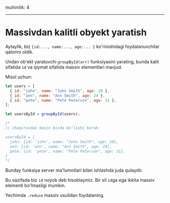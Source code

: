 muhimlik: 4

---

# Massivdan kalitli obyekt yaratish

Aytaylik, biz `{id:..., name:..., age:... }` ko'rinishidagi foydalanuvchilar qatorini oldik.

Undan ob'ekt yaratuvchi `groupById(arr)` funksiyasini yarating, bunda kalit sifatida `id` va qiymat sifatida massiv elementlari mavjud.

Misol uchun:

```js
let users = [
  { id: "john", name: "John Smith", age: 20 },
  { id: "ann", name: "Ann Smith", age: 24 },
  { id: "pete", name: "Pete Peterson", age: 31 },
];

let usersById = groupById(users);

/*
// chaqiruvdan keyin bizda bo'lishi kerak:

usersById = {
  john: {id: 'john', name: "John Smith", age: 20},
  ann: {id: 'ann', name: "Ann Smith", age: 24},
  pete: {id: 'pete', name: "Pete Peterson", age: 31},
}
*/
```

Bunday funksiya server ma'lumotlari bilan ishlashda juda qulaydir.

Bu vazifada biz `id` noyob deb hisoblaymiz. Bir xil `id`ga ega ikkita massiv elementi boʻlmasligi mumkin.

Yechimda `.reduce` massiv usulidan foydalaning.
